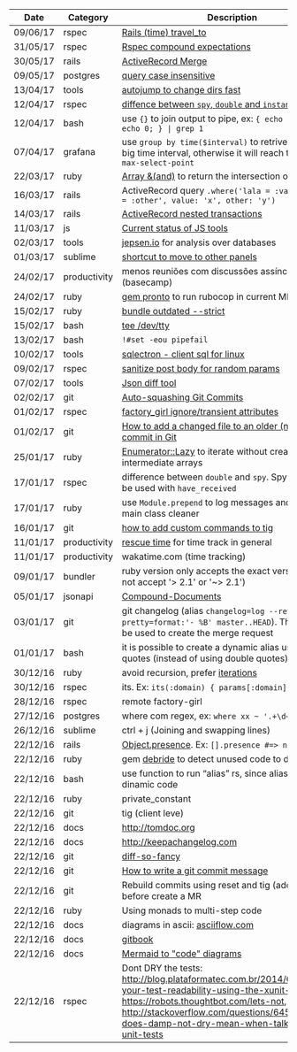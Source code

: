 | Date | Category | Description |
|------|----------|-------------|
| 09/06/17 | rspec | [Rails (time) travel_to](http://brandonhilkert.com/blog/rails-4-1-travel-to-test-helper/)
| 31/05/17 | rspec | [Rspec compound expectations](https://relishapp.com/rspec/rspec-expectations/docs/compound-expectations) |
| 30/05/17 | rails | [ActiveRecord Merge](https://apidock.com/rails/v4.2.7/ActiveRecord/SpawnMethods/merge) |
| 09/05/17 | postgres | [query case insensitive](https://nandovieira.com.br/usando-campos-case-insensitive-no-postgresql) |
| 13/04/17 | tools | [autojump to change dirs fast](https://github.com/wting/autojump) |
| 12/04/17 | rspec | [diffence between `spy`, `double` and `instance_double`](https://www.ombulabs.com/blog/rspec/ruby/spy-vs-double-vs-instance-double.html) |
| 12/04/17 | bash | use `{}` to join output to pipe, ex: `{ echo 1; echo 11; echo 0; } \| grep 1` |
| 07/04/17 | grafana | use `group by time($interval)` to retrive data from a big time interval, otherwise it will reach the limit of `max-select-point` |
| 22/03/17 | ruby | [Array &(and)](https://ruby-doc.org/core-2.4.0/Array.html#method-i-26) to return the intersection of 2 arrays |
| 16/03/17 | rails | ActiveRecord query `.where('lala = :value and popo = :other', value: 'x', other: 'y')` |
| 14/03/17 | rails | [ActiveRecord nested transactions](http://api.rubyonrails.org/classes/ActiveRecord/Transactions/ClassMethods.html) |
| 11/03/17 | js | [Current status of JS tools](https://hackernoon.com/a-map-to-modern-javascript-development-2017-16d9eb86309c#.8xo1fckel) |
| 02/03/17 | tools | [jepsen.io](jepsen.io) for analysis over databases |
| 01/03/17 | sublime | [shortcut to move to other panels](http://stackoverflow.com/questions/25065771/move-tab-from-one-column-to-another-in-sublime-using-only-keys) |
| 24/02/17 | productivity | menos reuniões com discussões assíncronas (basecamp) |
| 24/02/17 | ruby | [gem pronto](https://github.com/mmozuras/pronto) to run rubocop in current MR |
| 15/02/17 | ruby | [bundle outdated --strict](http://bundler.io/v1.3/bundle_outdated.html) |
| 15/02/17 | bash | [tee /dev/tty](http://stackoverflow.com/questions/5677201/how-to-pipe-stdout-while-keeping-it-on-screen-and-not-to-a-output-file) |
| 13/02/17 | bash | `!#set -eou pipefail` |
| 10/02/17 | tools | [sqlectron - client sql for linux](sqlectron.github.io) |
| 09/02/17 | rspec | [sanitize post body for random params](http://railsware.com/blog/2013/10/03/custom-vcr-matchers-for-dealing-with-mutable-http-requests/) |
| 07/02/17 | tools | [Json diff tool](http://jsondiff.com/)  |
| 02/02/17 | git | [Auto-squashing Git Commits](https://robots.thoughtbot.com/autosquashing-git-commits)  |
| 01/02/17 | rspec | [factory_girl ignore/transient attributes](http://www.rubydoc.info/gems/factory_girl/file/GETTING_STARTED.md#Transient_Attributes)|
| 01/02/17 | git | [How to add a changed file to an older (not last) commit in Git](http://stackoverflow.com/questions/2719579/howto-add-a-changed-file-to-an-older-not-last-commit-in-git)  |
| 25/01/17 | ruby | [Enumerator::Lazy](http://dev.af83.com/2012/11/22/ruby-2-0-enumerator-lazy.html) to iterate without creating intermediate arrays |
| 17/01/17 | rspec | difference between `double` and `spy`. Spy is made to be used with `have_received` |
| 17/01/17 | ruby | use `Module.prepend` to log messages and keep the main class cleaner |
| 16/01/17 | git | [how to add custom commands to tig](https://github.com/fabioperrella/dotfiles/commit/848fca0ddcdfef1b43fb859a30b82b55a6ee9626) |
| 11/01/17 | productivity | [rescue time](http://rescuetime.com) for time track in general  |
| 11/01/17 | productivity | wakatime.com (time tracking) |
| 09/01/17 | bundler | ruby version only accepts the exact version (it does not accept '> 2.1' or '~> 2.1') |
| 05/01/17 | jsonapi| [Compound-Documents](http://jsonapi.org/format/#document-compound-documents) |
| 03/01/17 | git | git changelog (alias `changelog=log --reverse --pretty=format:'- %B' master..HEAD`). The output can be used to create the merge request |
| 01/01/17 | bash | it is possible to create a dynamic alias using single quotes (instead of using double quotes) |
| 30/12/16 | ruby | avoid recursion, prefer [iterations](http://www.refactoring.com/catalog/replaceRecursionWithIteration.html) |
| 30/12/16 | rspec | its. Ex: `its(:domain) { params[:domain] }` |
| 28/12/16 | rspec | remote factory-girl |
| 27/12/16 | postgres | where com regex, ex: `where xx ~ '.+\d+'` |
| 26/12/16 | sublime | ctrl + j (Joining and swapping lines) |
| 22/12/16 | rails | [Object.presence](http://api.rubyonrails.org/classes/Object.html#method-i-presence). Ex: `[].presence #=> nil` |
| 22/12/16 | ruby | gem [debride](https://github.com/seattlerb/debride) to detect unused code to delete
| 22/12/16 | bash | use function to run “alias” rs, since alias can not run dinamic code |
| 22/12/16 | ruby | private_constant |
| 22/12/16 | git | tig (client leve) |
| 22/12/16 | docs | http://tomdoc.org |
| 22/12/16 | docs | http://keepachangelog.com |
| 22/12/16 | git | [diff-so-fancy](https://github.com/so-fancy/diff-so-fancy) |
| 22/12/16 | git | [How to write a git commit message](http://chris.beams.io/posts/git-commit/) |
| 22/12/16 | git | Rebuild commits using reset and tig (add interactive) before create a MR |
| 22/12/16 | ruby | Using monads to multi-step code |
| 22/12/16 | docs | diagrams in ascii: [asciiflow.com](http://asciiflow.com) |
| 22/12/16 | docs | [gitbook](https://www.gitbook.com/) |
| 22/12/16 | docs | [Mermaid to "code" diagrams](https://knsv.github.io/mermaid/) |
| 22/12/16 | rspec | Dont DRY the tests:  http://blog.plataformatec.com.br/2014/04/improve-your-test-readability-using-the-xunit-structure, https://robots.thoughtbot.com/lets-not, http://stackoverflow.com/questions/6453235/what-does-damp-not-dry-mean-when-talking-about-unit-tests |
